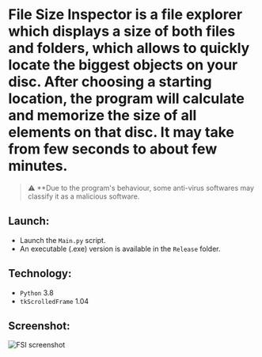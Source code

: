 # File Size Inspector is a file explorer which displays a size of both files and folders, which allows to quickly locate the biggest objects on your disc. After choosing a starting location, the program will calculate and memorize the size of all elements on that disc. It may take from few seconds to about few minutes.

> :warning: **Due to the program's behaviour, some anti-virus softwares may classify it as a malicious software.

## Launch:  
* Launch the ```Main.py``` script.
* An executable (.exe) version is available in the ```Release``` folder.

## Technology:  
* ```Python``` 3.8  
* ```tkScrolledFrame``` 1.04  

## Screenshot:  
![FSI screenshot](https://user-images.githubusercontent.com/71539614/99140387-e6181600-2641-11eb-935b-e13804a9527c.png)
